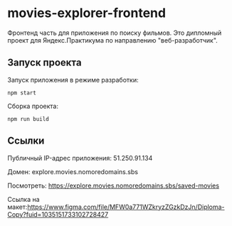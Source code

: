 # movies-explorer-frontend
Фронтенд часть для приложения по поиску фильмов. Это дипломный проект для Яндекс.Практикума по направлению "веб-разработчик".

## Запуск проекта
Запуск приложения в режиме разработки:

    npm start
Сборка проекта:

    npm run build

## Ссылки
Публичный IP-адрес приложения: 51.250.91.134

Домен: explore.movies.nomoredomains.sbs

Посмотреть: https://explore.movies.nomoredomains.sbs/saved-movies

Ссылка на макет:https://www.figma.com/file/MFW0a771WZkryzZGzkDzJn/Diploma-Copy?fuid=1035151733102728427
